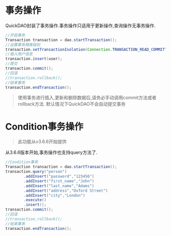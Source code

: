 # 事务操作

QuickDAO封装了事务操作.事务操作只适用于更新操作,查询操作无事务操作.

```java
//开启事务
Transaction transaction = dao.startTransaction();
//设置事务隔离级别
transaction.setTransactionIsolation(Connection.TRANSACTION_READ_COMMITTED);
//插入用户信息
transaction.insert(user);
//提交
transaction.commit();
//回滚
//transaction.rollback();
//结束事务
transaction.endTransaction();
```

> 使用事务进行插入,更新和删除数据后,请务必手动调用commit方法或者rollback方法. 默认情况下QuickDAO不会自动提交事务

# Condition事务操作

> 此功能从v3.6.6开始提供

从3.6.6版本开始,事务操作也支持query方法了.

```java
//Condition事务
Transaction transaction = dao.startTransaction();
transaction.query("person")
        .addInsert("password","123456")
        .addInsert("first_name","John")
        .addInsert("last_name","Adams")
        .addInsert("address","Oxford Street")
        .addInsert("city","London")
        .execute()
        .insert();
transaction.commit();
//回滚
//transaction.rollback();
//结束事务
transaction.endTransaction();
```